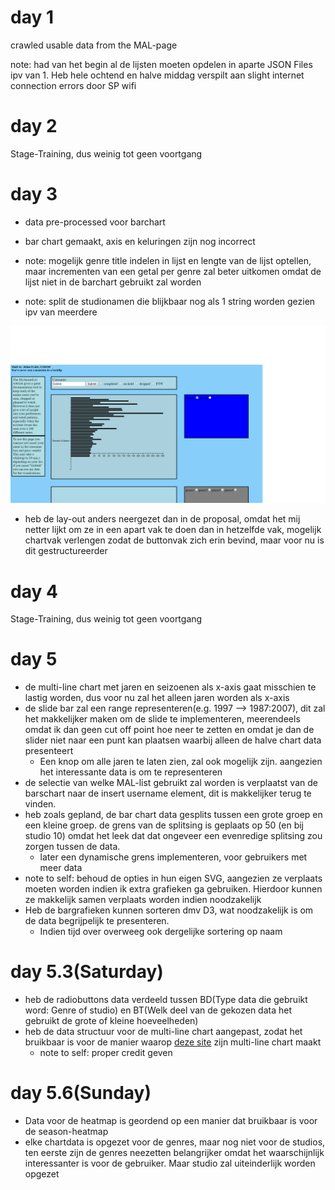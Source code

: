 # day 1
  crawled usable data from the MAL-page

  note: had van het begin al de lijsten moeten opdelen in aparte JSON Files ipv van 1. Heb hele ochtend en halve middag verspilt aan slight internet connection errors door SP wifi
# day 2
  Stage-Training, dus weinig tot geen voortgang
# day 3
  * data pre-processed voor barchart
  * bar chart gemaakt, axis en keluringen zijn nog incorrect

  * note: mogelijk genre title indelen in lijst en lengte van de lijst optellen, maar incrementen van een getal per genre zal beter uitkomen omdat de lijst niet in de barchart gebruikt zal worden

  * note: split de studionamen die blijkbaar nog als 1 string worden gezien ipv van meerdere

  ![alt text](doc/proto_1.png)
  * heb de lay-out anders neergezet dan in de proposal, omdat het mij netter lijkt om ze in een apart vak te doen dan in hetzelfde vak, mogelijk chartvak verlengen zodat de buttonvak zich erin bevind, maar voor nu is dit gestructureerder
# day 4
  Stage-Training, dus weinig tot geen voortgang
# day 5
  * de multi-line chart met jaren en seizoenen als x-axis gaat misschien te lastig worden, dus voor nu zal het alleen jaren worden als x-axis
  * de slide bar zal een range representeren(e.g. 1997 --> 1987:2007), dit zal het makkelijker maken om de slide te implementeren, meerendeels omdat ik dan geen cut off point hoe neer te zetten en omdat je dan de slider niet naar een punt kan plaatsen waarbij alleen de halve chart data presenteert
    * Een knop om alle jaren te laten zien, zal ook mogelijk zijn. aangezien het interessante data is om te representeren
  * de selectie van welke MAL-list gebruikt zal worden is verplaatst van de barschart naar de insert username element, dit is makkelijker terug te vinden.
  * heb zoals gepland, de bar chart data gesplits tussen een grote groep en een kleine groep. de grens van de splitsing is geplaats op 50 (en bij studio 10) omdat het leek dat dat ongeveer een evenredige splitsing zou zorgen tussen de data.
    * later een dynamische grens implementeren, voor gebruikers met meer data
  * note to self: behoud de opties in hun eigen SVG, aangezien ze verplaats moeten worden indien ik extra grafieken ga gebruiken. Hierdoor kunnen ze makkelijk samen verplaats worden indien noodzakelijk
  * Heb de bargrafieken kunnen sorteren dmv D3, wat noodzakelijk is om de data begrijpelijk te presenteren.      
    * Indien tijd over overweeg ook dergelijke sortering op naam

# day 5.3(Saturday)
  * heb de radiobuttons data verdeeld tussen BD(Type data die gebruikt word: Genre of studio) en BT(Welk deel van de gekozen data het gebruikt de grote of kleine hoeveelheden)
  * heb de data structuur voor de multi-line chart aangepast, zodat het bruikbaar is voor de manier waarop [deze site](https://codepen.io/anon/pen/Jwewwg?editors=1012) zijn multi-line chart maakt
    *  note to self: proper credit geven
# day 5.6(Sunday)
 * Data voor de heatmap is geordend op een manier dat bruikbaar is voor de season-heatmap
 * elke chartdata is opgezet voor de genres, maar nog niet voor de studios, ten eerste zijn de genres neezetten belangrijker omdat het waarschijnlijk interessanter is voor de gebruiker. Maar studio zal uiteinderlijk worden opgezet
